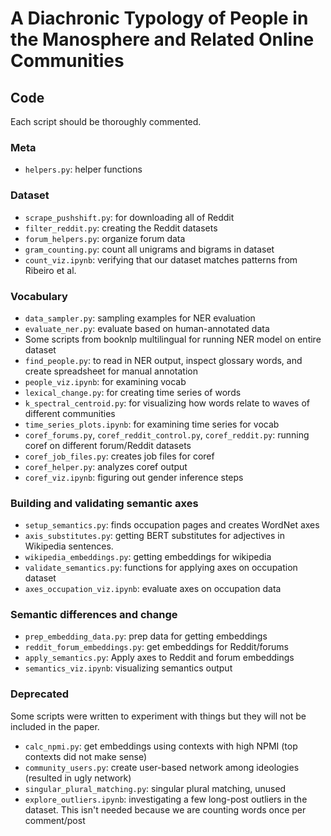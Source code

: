 # A Diachronic Typology of People in the Manosphere and Related Online Communities

## Code

Each script should be thoroughly commented.

### Meta
- `helpers.py`: helper functions

### Dataset
- `scrape_pushshift.py`: for downloading all of Reddit
- `filter_reddit.py`: creating the Reddit datasets
- `forum_helpers.py`: organize forum data 
- `gram_counting.py`: count all unigrams and bigrams in dataset 
- `count_viz.ipynb`: verifying that our dataset matches patterns from Ribeiro et al.

### Vocabulary

- `data_sampler.py`: sampling examples for NER evaluation
- `evaluate_ner.py`: evaluate based on human-annotated data
- Some scripts from booknlp multilingual for running NER model on entire dataset 
- `find_people.py`: to read in NER output, inspect glossary words, and create spreadsheet for manual annotation 
- `people_viz.ipynb`: for examining vocab
- `lexical_change.py`: for creating time series of words 
- `k_spectral_centroid.py`: for visualizing how words relate to waves of different communities 
- `time_series_plots.ipynb`: for examining time series for vocab
- `coref_forums.py`, `coref_reddit_control.py`, `coref_reddit.py`: running coref on different forum/Reddit datasets
- `coref_job_files.py`: creates job files for coref 
- `coref_helper.py`: analyzes coref output 
- `coref_viz.ipynb`: figuring out gender inference steps

### Building and validating semantic axes

- `setup_semantics.py`: finds occupation pages and creates WordNet axes
- `axis_substitutes.py`: getting BERT substitutes for adjectives in Wikipedia sentences.
- `wikipedia_embeddings.py`: getting embeddings for wikipedia 
- `validate_semantics.py`: functions for applying axes on occupation dataset
- `axes_occupation_viz.ipynb`: evaluate axes on occupation data

### Semantic differences and change 

- `prep_embedding_data.py`: prep data for getting embeddings 
- `reddit_forum_embeddings.py`: get embeddings for Reddit/forums
- `apply_semantics.py`: Apply axes to Reddit and forum embeddings 
- `semantics_viz.ipynb`: visualizing semantics output 

### Deprecated
Some scripts were written to experiment with things but they will not be included in the paper. 
- `calc_npmi.py`: get embeddings using contexts with high NPMI (top contexts did not make sense)
- `community_users.py`: create user-based network among ideologies (resulted in ugly network)
- `singular_plural_matching.py`: singular plural matching, unused
- `explore_outliers.ipynb`: investigating a few long-post outliers in the dataset. This isn't needed because we are counting words once per comment/post
